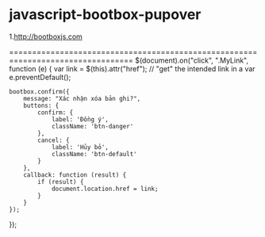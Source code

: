 # javascript-bootbox-pupover

1.http://bootboxjs.com



=================================================================================
$(document).on("click", ".MyLink", function (e) {
    var link = $(this).attr("href"); // "get" the intended link in a var
    e.preventDefault();

    bootbox.confirm({
        message: "Xác nhận xóa bản ghi?",
        buttons: {
            confirm: {
                label: 'Đồng ý',
                className: 'btn-danger'
            },
            cancel: {
                label: 'Hủy bỏ',
                className: 'btn-default'
            }
        },
        callback: function (result) {
            if (result) {
                document.location.href = link;
            }
        }
    });
});
